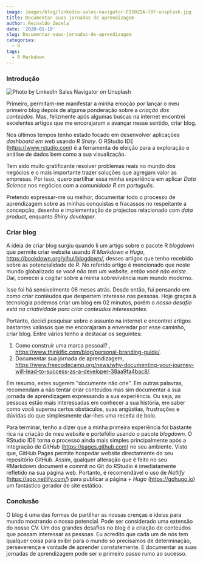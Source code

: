 ```yaml
---
image: images/blog/linkedin-sales-navigator-EI50ZDA-l8Y-unsplash.jpg 
title: Documentar suas jornadas de aprendizagem
author: Reinaldo Zezela
date: '2020-01-10'
slug: Documentar-suas-jornadas-de-aprendizagem
categories:
  - R
tags:
  - R Markdown
---
```


### Introdução


![Photo by LinkedIn Sales Navigator on Unsplash](images/blog/linkedin-sales-navigator-EI50ZDA-l8Y-unsplash.jpg)

Primeiro, permitam-me manifestar a minha emoção por lançar o meu primeiro blog depois de alguma ponderação sobre a *criação dos conteúdos*. Mas, felizmente após algumas buscas na internet encontrei excelentes artigos que me encorajaram a avançar nesse sentido, criar blog.

Nos últimos tempos tenho estado focado em desenvolver aplicações *dashboard em web* usando *R Shiny*. O RStudio IDE (https://www.rstudio.com) é a ferramenta de eleição para a exploração e análise de dados bem como a sua visualização.

Tem sido muito gratificante resolver problemas reais no mundo dos negócios e o mais importante trazer soluções que agregam valor as empresas. Por isso, quero partilhar essa minha experiência em aplicar *Data Science* nos negócios com a *comunidade R em português*.

Pretendo expressar-me ou melhor, documentar todo o processo de aprendizagem sobre as minhas conquistas e fracassos no respeitante a concepção, desenho e implementação de projectos relacionado com *data product*, enquanto *Shiny developer*.

### Criar blog
A ideia de criar blog surgiu quando li um artigo sobre o pacote R *blogdown* que permite criar website usando *R Markdown e Hugo*, https://bookdown.org/yihui/blogdown/, desses artigos que tenho recebido sobre as potencialidade de *R*. No referido artigo é mencionado que neste mundo globalizado *se você não tem um website, então você não existe*. Daí, comecei a cogitar sobre a minha sobrevivência num mundo moderno.

Isso foi há sensivelmente 06 meses atrás. Desde então, fui pensando em como criar contéudos que despertem interesse nas pessoas. Hoje graças à tecnologia podemos criar um blog em 02 minutos, porém o *nosso desafio está na criatividade para criar conteúdos interessantes*. 

Portanto, decidi pesquisar sobre o assunto na internet e encontrei artigos bastantes valiosos que me encorajaram a enveredar por esse caminho, criar blog. Entre vários tenho a destacar os seguintes: 
1. Como construir uma marca pessoal? , https://www.thinkific.com/blog/personal-branding-guide/. 
2. Documentar sua jornada de aprendizagem, https://www.freecodecamp.org/news/why-documenting-your-journey-will-lead-to-success-as-a-developer-38aa9fa4bac8/.  

Em resumo, estes sugerem "documente não crie". Em outras palavras, recomendam a não tentar criar conteúdos mas sim documentar a sua jornada de aprendizagem expressando a sua experiência. Ou seja, as pessoas estão mais interessadas em conhecer a sua história, em saber como você superou certos obstáculos, suas angústias, frustrações e dúvidas do que simplesmente dar-lhes uma receita de bolo.

Para terminar, tenho a dizer que a minha primeira experiência foi bastante rica na criação de meu website e portefólio usando o pacote *blogdown*. O RStudio IDE torna o processo ainda mais simples principalmente após a integração de *GitHub* (https://pages.github.com) no seu ambiente. Visto que, GitHub Pages permite hospedar website directamente do seu repositório GitHub. 
Assim, qualquer alteração que é feito no seu RMarkdown document e commit no Git do RStudio é imediatamente refletido na sua página web. Portanto, é recomendável o uso de *Netlify* (https://app.netlify.com/) para publicar a página *+ Hugo* (https://gohugo.io) um fantástico gerador de site estático.


### Conclusão

O blog é uma das formas de partilhar as nossas crenças e ideias para mundo mostrando o nosso potencial. Pode ser considerado uma extensão do nosso CV. Um dos grandes desafios no blog é a criação de conteúdos que possam interessar as pessoas. Eu acredito que cada um de nós tem qualquer coisa para exibir para o mundo só precisamos de determinação, perseverença e vontade de aprender constatemente. E documentar as suas jornadas de aprendizagem pode ser o primeiro passo rumo ao sucesso.


